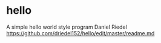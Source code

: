# hello
A simple hello world style program
Daniel Riedel
https://github.com/driedel152/hello/edit/master/readme.md

